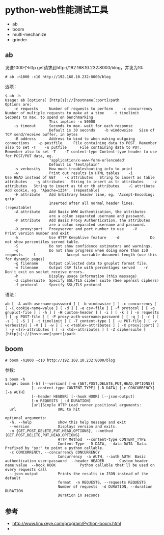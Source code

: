 # python-web性能测试工具

* ab
* boom
* multi-mechanize
* grinder


## ab

发送1000个http get请求到http://192.168.10.232:8000/blog，并发为10:

	# ab -n1000 -c10 http://192.168.10.232:8000/blog

选项：	
	
	$ ab -h
	Usage: ab [options] [http[s]://]hostname[:port]/path
	Options are:
	    -n requests     Number of requests to perform    -c concurrency  Number of multiple requests to make at a time    -t timelimit    Seconds to max. to spend on benchmarking
	                    This implies -n 50000
	    -s timeout      Seconds to max. wait for each response
	                    Default is 30 seconds    -b windowsize   Size of TCP send/receive buffer, in bytes
	    -B address      Address to bind to when making outgoing connections    -p postfile     File containing data to POST. Remember also to set -T    -u putfile      File containing data to PUT. Remember also to set -T    -T content-type Content-type header to use for POST/PUT data, eg.
	                    'application/x-www-form-urlencoded'
	                    Default is 'text/plain'
	    -v verbosity    How much troubleshooting info to print
	    -w              Print out results in HTML tables    -i              Use HEAD instead of GET    -x attributes   String to insert as table attributes    -y attributes   String to insert as tr attributes    -z attributes   String to insert as td or th attributes    -C attribute    Add cookie, eg. 'Apache=1234'. (repeatable)
	    -H attribute    Add Arbitrary header line, eg. 'Accept-Encoding: gzip'
	                    Inserted after all normal header lines. (repeatable)
	    -A attribute    Add Basic WWW Authentication, the attributes
	                    are a colon separated username and password.
	    -P attribute    Add Basic Proxy Authentication, the attributes
	                    are a colon separated username and password.
	    -X proxy:port   Proxyserver and port number to use    -V              Print version number and exit
	    -k              Use HTTP KeepAlive feature    -d              Do not show percentiles served table.
	    -S              Do not show confidence estimators and warnings.
	    -q              Do not show progress when doing more than 150 requests    -l              Accept variable document length (use this for dynamic pages)
	    -g filename     Output collected data to gnuplot format file.
	    -e filename     Output CSV file with percentages served    -r              Don't exit on socket receive errors.
	    -h              Display usage information (this message)
	    -Z ciphersuite  Specify SSL/TLS cipher suite (See openssl ciphers)
	    -f protocol     Specify SSL/TLS protocol                   
	    
语法：

	ab [ -A auth-username:password ] [ -b windowsize ] [ -c concurrency ] [ -C cookie-name=value ] [ -d ] [ -e csv-file ] [ -f protocol ] [ -g gnuplot-file ] [ -h ] [ -H custom-header ] [ -i ] [ -k ] [ -n requests ] [ -p POST-file ] [ -P proxy-auth-username:password ] [ -q ] [ -r ] [ -s ] [ -S ] [ -t timelimit ] [ -T content-type ] [ -u PUT-file ] [ -v verbosity] [ -V ] [ -w ] [ -x <table>-attributes ] [ -X proxy[:port] ] [ -y <tr>-attributes ] [ -z <td>-attributes ] [ -Z ciphersuite ] [http[s]://]hostname[:port]/path
	

## boom

	# boom -n1000 -c10 http://192.168.10.232:8000/blog
	
参数:

	$ boom -h
	usage: boom [-h] [--version] [-m {GET,POST,DELETE,PUT,HEAD,OPTIONS}]
	            [--content-type CONTENT_TYPE] [-D DATA] [-c CONCURRENCY] [-a AUTH]
	            [--header HEADER] [--hook HOOK] [--json-output]
	            [-n REQUESTS | -d DURATION]
	            [url]Simple HTTP Load runner.positional arguments:
	  url                   URL to hit
	
	optional arguments:
	  -h, --help            show this help message and exit
	  --version             Displays version and exits.
	  -m {GET,POST,DELETE,PUT,HEAD,OPTIONS}, --method {GET,POST,DELETE,PUT,HEAD,OPTIONS}
	                        HTTP Method  --content-type CONTENT_TYPE
	                        Content-Type  -D DATA, --data DATA  Data. Prefixed by "py:" to point a python callable.
	  -c CONCURRENCY, --concurrency CONCURRENCY
	                        Concurrency  -a AUTH, --auth AUTH  Basic authentication user:password  --header HEADER       Custom header. name:value  --hook HOOK           Python callable that'll be used on every requests call
	  --json-output         Prints the results in JSON instead of the default
	                        format  -n REQUESTS, --requests REQUESTS
	                        Number of requests  -d DURATION, --duration DURATION
	                        Duration in seconds

	
	    	
	
## 参考

* <http://www.linuxeye.com/program/Python-boom.html>
* 	